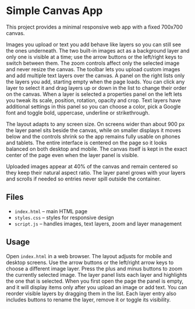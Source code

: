 # Simple Canvas App
This project provides a minimal responsive web app with a fixed 700x700 canvas.

Images you upload or text you add behave like layers so you can still see the ones underneath. The two built-in images act as a background layer and only one is visible at a time; use the arrow buttons or the left/right keys to switch between them. The zoom controls affect only the selected image and never resize the canvas. The toolbar lets you upload custom images and add multiple text layers over the canvas. A panel on the right lists only the layers you add, starting empty when the page loads. You can click any layer to select it and drag layers up or down in the list to change their order on the canvas. When a layer is selected a properties panel on the left lets you tweak its scale, position, rotation, opacity and crop.
Text layers have additional settings in this panel so you can choose a color, pick a Google font and toggle bold, uppercase, underline or strikethrough.

The layout adapts to any screen size. On screens wider than about 900&nbsp;px the layer panel sits beside the canvas, while on smaller displays it moves below and the controls shrink so the app remains fully usable on phones and tablets. The entire interface is centered on the page so it looks balanced on both desktop and mobile. The canvas itself is kept in the exact center of the page even when the layer panel is visible.

Uploaded images appear at 40% of the canvas and remain centered so they keep their natural aspect ratio. The layer panel grows with your layers and scrolls if needed so entries never spill outside the container.

## Files
- `index.html` – main HTML page
- `styles.css` – styles for responsive design
- `script.js` – handles images, text layers, zoom and layer management

## Usage
Open `index.html` in a web browser. The layout adjusts for mobile and desktop screens. Use the arrow buttons or the left/right arrow keys to choose a different image layer. Press the plus and minus buttons to zoom the currently selected image. The layer panel lists each layer and highlights the one that is selected. When you first open the page the panel is empty, and it will display items only after you upload an image or add text.
You can reorder visible layers by dragging them in the list. Each layer entry
also includes buttons to rename the layer, remove it or toggle its visibility.
